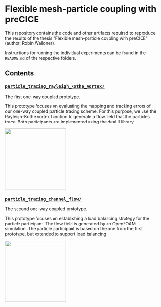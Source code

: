 # Flexible mesh-particle coupling with preCICE
This repository contains the code and other artifacts required to reproduce the results of the thesis "Flexible mesh-particle coupling with preCICE" (author: Robin Walloner).

Instructions for running the individual experiments can be found in the `README.md` of the respective folders.

## Contents
### [`particle_tracing_rayleigh_kothe_vortex/`](particle_tracing_rayleigh_kothe_vortex/)
The first one-way coupled prototype.

This prototype focuses on evaluating the mapping and tracking errors of our one-way coupled particle tracing scheme.
For this purpose, we use the Rayleigh-Kothe vortex function to generate a flow field that the particles trace.
Both participants are implemented using the deal.II library.

<img src="particle_tracing_rayleigh_kothe_vortex/figures/flow_field_frames/flow_field.0000.png" height="200">

### [`particle_tracing_channel_flow/`](particle_tracing_channel_flow/)
The second one-way coupled prototype.

This prototype focuses on establishing a load balancing strategy for the particle participant.
The flow field is generated by an OpenFOAM simulation.
The particle participant is based on the one from the first prototype, but extended to support load balancing.

<img src="particle_tracing_channel_flow/figures/flow_field.png" height="200">
